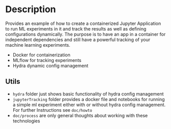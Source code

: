 # Description
Provides an example of how to create a containerized Jupyter Application to run ML experiments in it and track the results as well as defining configurations dynamically.
The purpose is to have an app in a container for independent dependencies and still have a powerful tracking of your machine learning experiments.

- Docker for containerization
- MLflow for tracking experiments
- Hydra dynamic config management

## Utils

- `hydra` folder just shows basic functionality of hydra config management
- `jupyterTracking` folder provides a docker file and notebooks for running a simple ml experiment either with or without hydra config management. For further Instructions see `doc/howto`
- `doc/process` are only general thoughts about working with these technologies
